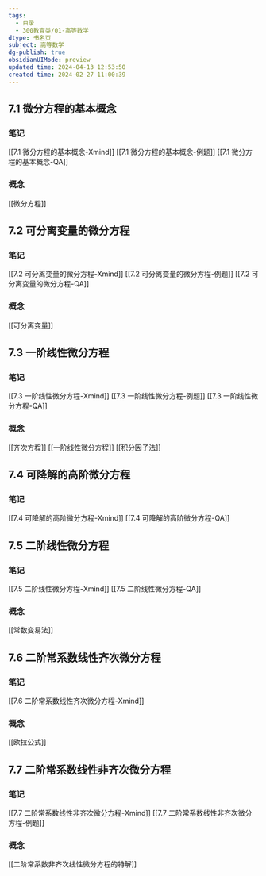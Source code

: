 ```yaml
---
tags:
  - 目录
  - 300教育类/01-高等数学
dtype: 书名页
subject: 高等数学
dg-publish: true
obsidianUIMode: preview
updated time: 2024-04-13 12:53:50
created time: 2024-02-27 11:00:39
---
```


## 7.1 微分方程的基本概念
### 笔记
[[7.1 微分方程的基本概念-Xmind]]
[[7.1 微分方程的基本概念-例题]]
[[7.1 微分方程的基本概念-QA]]

### 概念
[[微分方程]]

## 7.2 可分离变量的微分方程
### 笔记
[[7.2 可分离变量的微分方程-Xmind]]
[[7.2 可分离变量的微分方程-例题]]
[[7.2 可分离变量的微分方程-QA]]

### 概念
[[可分离变量]]


## 7.3 一阶线性微分方程
### 笔记
[[7.3 一阶线性微分方程-Xmind]]
[[7.3 一阶线性微分方程-例题]]
 [[7.3 一阶线性微分方程-QA]]

### 概念
[[齐次方程]]
[[一阶线性微分方程]]
[[积分因子法]]

## 7.4 可降解的高阶微分方程
### 笔记
[[7.4 可降解的高阶微分方程-Xmind]]
[[7.4 可降解的高阶微分方程-QA]]


## 7.5 二阶线性微分方程
### 笔记
[[7.5 二阶线性微分方程-Xmind]]
[[7.5 二阶线性微分方程-QA]]

### 概念
[[常数变易法]]

## 7.6 二阶常系数线性齐次微分方程
### 笔记
[[7.6 二阶常系数线性齐次微分方程-Xmind]]

### 概念
[[欧拉公式]]


## 7.7 二阶常系数线性非齐次微分方程
### 笔记
[[7.7 二阶常系数线性非齐次微分方程-Xmind]]
[[7.7 二阶常系数线性非齐次微分方程-例题]]

### 概念
[[二阶常系数非齐次线性微分方程的特解]]